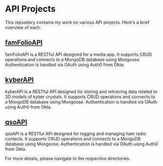 # API Projects

This repository contains my work on various API projects. Here's a brief overview of each:

## [famFolioAPI](./famFolioAPI/)

famFolioAPI is a RESTful API designed for a media app. It supports CRUD operations and connects to a MongoDB database using Mongoose. Authentication is handled via OAuth using Auth0 from Okta.

## [kyberAPI](./kyberAPI/)

kyberAPI is a RESTful API designed for storing and retrieving data related to 3D models of kyber crystals. It supports CRUD operations and connects to a MongoDB database using Mongoose. Authentication is handled via OAuth using Auth0 from Okta.

## [qsoAPI](./qsoAPI/)

qsoAPI is a RESTful API designed for logging and managing ham radio contacts. It supports CRUD operations and connects to a MongoDB database using Mongoose. Authentication is handled via OAuth using Auth0 from Okta.

For more details, please navigate to the respective directories.
